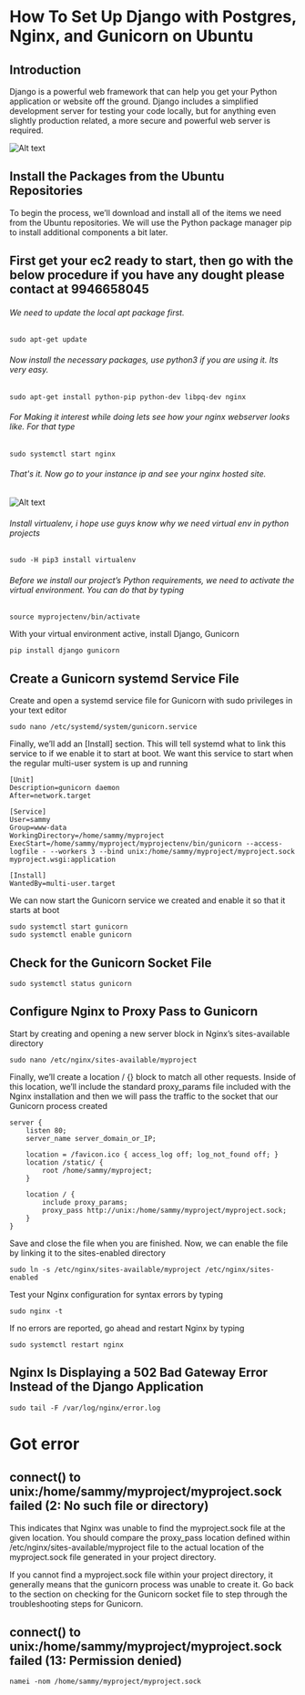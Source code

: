 # How To Set Up Django with Postgres, Nginx, and Gunicorn on Ubuntu 
## Introduction
Django is a powerful web framework that can help you get your Python application or website off the ground. Django includes a simplified development server for testing your code locally, but for anything even slightly production related, a more secure and powerful web server is required.

![Alt text](https://www.projecthosts.com/wp-content/uploads/2022/10/AWS_Header-1-1024x429.png)

## Install the Packages from the Ubuntu Repositories
To begin the process, we’ll download and install all of the items we need from the Ubuntu repositories. We will use the Python package manager pip to install additional components a bit later.

## First get your ec2 ready to start, then go with the below procedure if you have any dought please contact at 9946658045

###### We need to update the local apt package first. 
```
sudo apt-get update
```
###### Now install the necessary packages, use python3 if you are using it. Its very easy. 
```
sudo apt-get install python-pip python-dev libpq-dev nginx
```
###### For Making it interest while doing lets see how your nginx webserver looks like. For that type
```
sudo systemctl start nginx
```
###### That's it. Now go to your instance ip and see your nginx hosted site.

![Alt text](https://rdr-it.com/wp-content/uploads/2020/09/ubuntu-nginx-php-mariadb-010.png)

###### Install virtualenv, i hope use guys know why we need virtual env in python projects
```
sudo -H pip3 install virtualenv
```
###### Before we install our project’s Python requirements, we need to activate the virtual environment. You can do that by typing
```
source myprojectenv/bin/activate
```
With your virtual environment active, install Django, Gunicorn
```
pip install django gunicorn
```
## Create a Gunicorn systemd Service File
Create and open a systemd service file for Gunicorn with sudo privileges in your text editor
```
sudo nano /etc/systemd/system/gunicorn.service
```
Finally, we’ll add an [Install] section. This will tell systemd what to link this service to if we enable it to start at boot. We want this service to start when the regular multi-user system is up and running

```
[Unit]
Description=gunicorn daemon
After=network.target

[Service]
User=sammy
Group=www-data
WorkingDirectory=/home/sammy/myproject
ExecStart=/home/sammy/myproject/myprojectenv/bin/gunicorn --access-logfile - --workers 3 --bind unix:/home/sammy/myproject/myproject.sock myproject.wsgi:application

[Install]
WantedBy=multi-user.target
```
We can now start the Gunicorn service we created and enable it so that it starts at boot

```
sudo systemctl start gunicorn
sudo systemctl enable gunicorn
```
## Check for the Gunicorn Socket File
```
sudo systemctl status gunicorn
```
## Configure Nginx to Proxy Pass to Gunicorn
Start by creating and opening a new server block in Nginx’s sites-available directory

```
sudo nano /etc/nginx/sites-available/myproject
```

Finally, we’ll create a location / {} block to match all other requests. Inside of this location, we’ll include the standard proxy_params file included with the Nginx installation and then we will pass the traffic to the socket that our Gunicorn process created

```
server {
    listen 80;
    server_name server_domain_or_IP;

    location = /favicon.ico { access_log off; log_not_found off; }
    location /static/ {
        root /home/sammy/myproject;
    }

    location / {
        include proxy_params;
        proxy_pass http://unix:/home/sammy/myproject/myproject.sock;
    }
}
```
Save and close the file when you are finished. Now, we can enable the file by linking it to the sites-enabled directory

```
sudo ln -s /etc/nginx/sites-available/myproject /etc/nginx/sites-enabled
```
Test your Nginx configuration for syntax errors by typing
```
sudo nginx -t
```
If no errors are reported, go ahead and restart Nginx by typing

```
sudo systemctl restart nginx
```

## Nginx Is Displaying a 502 Bad Gateway Error Instead of the Django Application
```
sudo tail -F /var/log/nginx/error.log
```

# Got error
## connect() to unix:/home/sammy/myproject/myproject.sock failed (2: No such file or directory)

This indicates that Nginx was unable to find the myproject.sock file at the given location. You should compare the proxy_pass location defined within /etc/nginx/sites-available/myproject file to the actual location of the myproject.sock file generated in your project directory.

If you cannot find a myproject.sock file within your project directory, it generally means that the gunicorn process was unable to create it. Go back to the section on checking for the Gunicorn socket file to step through the troubleshooting steps for Gunicorn.

## connect() to unix:/home/sammy/myproject/myproject.sock failed (13: Permission denied)
```
namei -nom /home/sammy/myproject/myproject.sock
```




